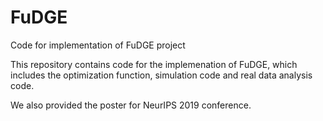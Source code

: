 # FuDGE
Code for implementation of FuDGE project

This repository contains code for the implemenation of FuDGE, which includes the optimization function, simulation code and real data analysis code. 

We also provided the poster for NeurIPS 2019 conference.

